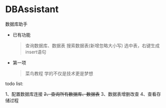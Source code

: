 # DBAssistant
数据库助手

  
* 已有功能
    > 查询数据库、数据表
    > 搜索数据表(新增忽略大小写)
    > 选中表，右键生成insert语句

* 第一项
    > 菜鸟教程
    > 学的不仅是技术更是梦想

todo list:

1、配置数据库连接
~~2、查询所有数据库、数据表~~
3、数据表增删改查
4、查看存储过程

